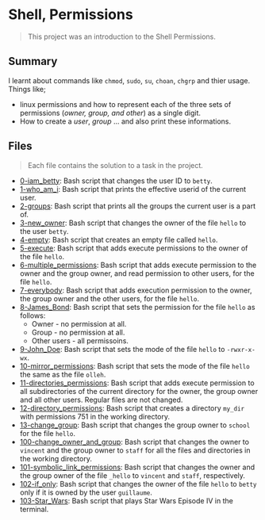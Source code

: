 # Shell, Permissions

> This project was an introduction to the Shell Permissions.

## Summary

I learnt about commands like `chmod`, `sudo`, `su`, `choan`, `chgrp` and thier usage.
Things like;
-  linux permissions and how to represent each of the three sets of permissions (_owner, group, and other_) as a single digit.
- How to create a _user_, _group_ ... and also print these informations.

## Files

> Each file contains the solution to a task in the project.

- [0-iam_betty](https://github.com/Ebube-Ochemba/alx-system_engineering-devops/blob/master/0x01-shell_permissions/0-iam_betty): Bash script that changes the user ID to `betty`.
- [1-who_am_i](https://github.com/Ebube-Ochemba/alx-system_engineering-devops/blob/master/0x01-shell_permissions/1-who_am_i): Bash script that prints the effective userid of the current user.
- [2-groups](https://github.com/Ebube-Ochemba/alx-system_engineering-devops/blob/master/0x01-shell_permissions/2-groups): Bash script that prints all the groups the current user is a part of.
- [3-new_owner](https://github.com/Ebube-Ochemba/alx-system_engineering-devops/blob/master/0x01-shell_permissions/3-new_owner): Bash script that changes the owner of the file `hello` to the user `betty`.
- [4-empty](https://github.com/Ebube-Ochemba/alx-system_engineering-devops/blob/master/0x01-shell_permissions/4-empty): Bash script that creates an empty file called `hello`.
- [5-execute](https://github.com/Ebube-Ochemba/alx-system_engineering-devops/blob/master/0x01-shell_permissions/5-execute): Bash script that adds execute permissions to the owner of the file `hello`.
- [6-multiple_permissions](https://github.com/Ebube-Ochemba/alx-system_engineering-devops/blob/master/0x01-shell_permissions/6-multiple_permissions): Bash script that adds execute permission to the owner and the group owner, and read permission to other users, for the file `hello`.
- [7-everybody](https://github.com/Ebube-Ochemba/alx-system_engineering-devops/blob/master/0x01-shell_permissions/7-everybody): Bash script that adds execution permission to the owner, the group owner and the other users, for the file `hello`.
- [8-James_Bond](https://github.com/Ebube-Ochemba/alx-system_engineering-devops/blob/master/0x01-shell_permissions/8-James_Bond): Bash script that sets the permission for the file `hello` as follows:
	- Owner - no permission at all.
	- Group - no permission at all.
	- Other users - all permissoins.
- [9-John_Doe](https://github.com/Ebube-Ochemba/alx-system_engineering-devops/blob/master/0x01-shell_permissions/9-John_Doe): Bash script that sets the mode of the file `hello` to `-rwxr-x-wx`.
- [10-mirror_permissions](https://github.com/Ebube-Ochemba/alx-system_engineering-devops/blob/master/0x01-shell_permissions/10-mirror_permissions): Bash script that sets the mode of the file `hello` the same as the file `olleh`.
- [11-directories_permissions](https://github.com/Ebube-Ochemba/alx-system_engineering-devops/blob/master/0x01-shell_permissions/11-directories_permissions): Bash script that adds execute permission to all subdirectories of the current directory for the owner, the group owner and all other users. Regular files are not changed.
- [12-directory_permissions](https://github.com/Ebube-Ochemba/alx-system_engineering-devops/blob/master/0x01-shell_permissions/12-directory_permissions): Bash script that creates a directory `my_dir` with permissions 751 in the working directory.
- [13-change_group](https://github.com/Ebube-Ochemba/alx-system_engineering-devops/blob/master/0x01-shell_permissions/13-change_group): Bash script that changes the group owner to `school` for the file `hello`.
- [100-change_owner_and_group](https://github.com/Ebube-Ochemba/alx-system_engineering-devops/blob/master/0x01-shell_permissions/100-change_owner_and_group): Bash script that changes the owner to `vincent` and the group owner to `staff` for all the files and directories in the working directory.
- [101-symbolic_link_permissions](https://github.com/Ebube-Ochemba/alx-system_engineering-devops/blob/master/0x01-shell_permissions/101-symbolic_link_permissions):  Bash script that changes the owner and the group owner of the file `_hello` to `vincent` and `staff`, respectively.
- [102-if_only](https://github.com/Ebube-Ochemba/alx-system_engineering-devops/blob/master/0x01-shell_permissions/102-if_only):  Bash script that changes the owner of the file `hello` to `betty` only if it is owned by the user `guillaume`.
- [103-Star_Wars](https://github.com/Ebube-Ochemba/alx-system_engineering-devops/blob/master/0x01-shell_permissions/103-Star_Wars): Bash script that plays Star Wars Episode IV in the terminal.
